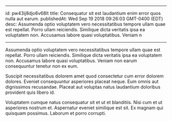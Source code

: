 
---
id: pw43ij8djo6v68lt
title: Consequatur sit est laudantium enim error quos nulla aut earum.
publishedAt: Wed Sep 19 2018 09:26:03 GMT-0400 (EDT)
desc: Assumenda optio voluptatem vero necessitatibus tempore ullam quae est repellat. Porro ullam reiciendis. Similique dicta veritatis ipsa ea voluptatem non. Accusamus labore quasi voluptatibus. Veniam n

---



Assumenda optio voluptatem vero necessitatibus tempore ullam quae est repellat. Porro ullam reiciendis. Similique dicta veritatis ipsa ea voluptatem non. Accusamus labore quasi voluptatibus. Veniam non earum consequuntur tenetur non ex eum.
 Suscipit necessitatibus dolorem amet quod consectetur cum error dolorem dolores. Eveniet consequuntur asperiores placeat neque. Eum omnis aut dignissimos recusandae. Placeat aut voluptas natus laudantium doloribus provident quis libero id.
 Voluptatem cumque natus consequatur sit et ut et blanditiis. Nisi cum et ut asperiores nostrum et. Aspernatur eveniet similique est sit. Ex magnam qui quisquam possimus. Laborum et porro corrupti.

